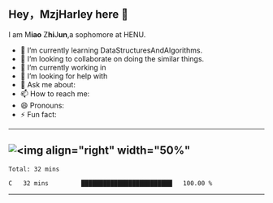 ## Hey，MzjHarley here 👋
I am M**iao** Z**hi**J**un**,a sophomore at HENU.   
-   🌱 I’m currently learning DataStructuresAndAlgorithms.  
-   👯 I’m looking to collaborate on doing the similar things.  
-   🔭 I’m currently working in  
-   🤔 I’m looking for help with  
-   💬 Ask me about:  
-   📫 How to reach me:  
-   😄 Pronouns:   
-   ⚡ Fun fact:
---
![<img align="right" width="50%"](https://github-readme-stats.vercel.app/api?username=MzjHarley)
---
<!--START_SECTION:waka-->
```text
Total: 32 mins

C   32 mins         █████████████████████████   100.00 % 
```
<!--END_SECTION:waka-->
---
